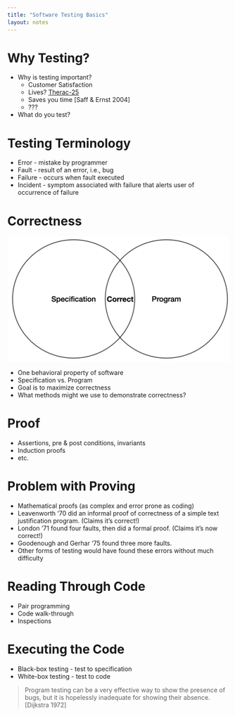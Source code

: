 ```yaml
---
title: "Software Testing Basics"
layout: notes
---
```


[correctness]: /images/software-testing/correctness.png

# Why Testing?
* Why is testing important?
	* Customer Satisfaction
	* Lives? [Therac-25](https://en.wikipedia.org/wiki/Therac-25)
	* Saves you time [Saff & Ernst 2004]
	* ???
* What do you test?

# Testing Terminology
* Error - mistake by programmer
* Fault - result of an error, i.e., bug
* Failure - occurs when fault executed
* Incident - symptom associated with failure that alerts user of occurrence of failure

# Correctness
![correctness]
* One behavioral property of software
* Specification vs. Program
* Goal is to maximize correctness
* What methods might we use to demonstrate correctness?

# Proof
* Assertions, pre & post conditions, invariants
* Induction proofs
* etc.

# Problem with Proving
* Mathematical proofs (as complex and error prone as coding)
* Leavenworth ‘70 did an informal proof of correctness of a simple text justification program. (Claims it’s correct!)
* London ‘71 found four faults, then did a formal proof. (Claims it’s now correct!)
* Goodenough and Gerhar ‘75 found three more faults.
* Other forms of testing would have found these errors without much difficulty

# Reading Through Code
* Pair programming
* Code walk-through
* Inspections

# Executing the Code
* Black-box testing - test to specification
* White-box testing - test to code
> Program testing can be a very effective way to show the presence of bugs, but it is hopelessly inadequate for showing their absence. [Dijkstra 1972]